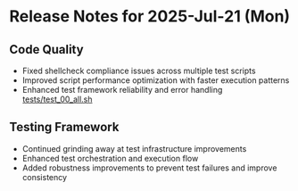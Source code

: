 # Release Notes for 2025-Jul-21 (Mon)

## Code Quality

- Fixed shellcheck compliance issues across multiple test scripts
- Improved script performance optimization with faster execution patterns
- Enhanced test framework reliability and error handling [tests/test_00_all.sh](../../../tests/test_00_all.sh)

## Testing Framework

- Continued grinding away at test infrastructure improvements
- Enhanced test orchestration and execution flow
- Added robustness improvements to prevent test failures and improve consistency